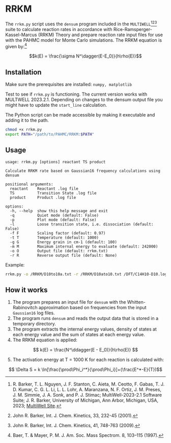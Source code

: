 # RRKM

The `rrkm.py` script uses the `densum` program included in the `MULTIWELL`[^1][^2][^3] suite to calculate reaction rates in accordance with Rice-Ramsperger-Kassel-Marcus (RRKM) Theory and prepare reaction rate input files for use with the PAHMC model for Monte Carlo simulations. The RRKM equation is given by:[^4]

$$k(E) = \frac{\sigma N^\dagger(E-E_0)}{h\rho(E)}$$

[^1]: R. Barker, T. L. Nguyen, J. F. Stanton, C. Aieta, M. Ceotto, F. Gabas, T. J. D. Kumar, C. G. L. Li, L. L. Lohr, A. Maranzana, N. F. Ortiz, J. M. Preses, J. M. Simmie, J. A. Sonk, and P. J. Stimac; MultiWell-2023-2.1 Software Suite; J. R. Barker, University of Michigan, Ann Arbor, Michigan, USA, 2023; [MultiWell Site](https://multiwell.engin.umich.edu/).
[^2]: John R. Barker, Int. J. Chem. Kinetics, 33, 232-45 (2001).
[^3]: John R. Barker, Int. J. Chem. Kinetics, 41, 748-763 (2009).
[^4]: Baer, T. & Mayer, P. M. J. Am. Soc. Mass Spectrom. 8, 103–115 (1997).

## Installation

Make sure the prerequisites are installed: `numpy, matplotlib`

Test to see if `rrkm.py` is functioning. The current version works with MULTWELL 2023.2.1. Depending on changes to the densum output file you might have to update the `start_line` calculation.

The Python script can be made accessible by making it executable and adding it to the path.

```bash
chmod +x rrkm.py
export PATH="/path/to/PAHMC/RRKM:$PATH"
```

## Usage

```docs
usage: rrkm.py [options] reactant TS product

Calculate RRKM rate based on Gaussian16 frequency calculations using densum

positional arguments:
  reactant    Reactant .log file
  TS          Transition State .log file
  product     Product .log file

options:
  -h, --help  show this help message and exit
  -q          Quiet mode (default: False)
  -p          Plot mode (default: False)
  -l          Loose transition state, i.e. dissociation (default: False)
  -f F        Scaling factor (default: 0.97)
  -t T        Temperature (default: 1000)
  -g G        Energy grain in cm-1 (default: 100)
  -m M        Maximum internal energy to evaluate (default: 242000)
  -o O        Output file (default: rrkm.txt)
  -r R        Reverse output file (default: None)
```

Example:

```bash
rrkm.py -o /RRKM/D10to10a.txt -r /RRKM/D10ato10.txt /DFT/C14H10-D10.log /DFT/C14H10-TS-D10toD10a.log /DFT/C14H10-D10a.log
```

## How it works

1. The program prepares an input file for `densum` with the Whitten-Rabinovitch approximation based on frequencies from the input `Gaussian16` log files.
2. The program runs `densum` and reads the output data that is stored in a temporary directory.
3. The program extracts the internal energy values, density of states at each energy value and the sum of states at each energy value.
4. The RRKM equation is applied:

$$ k(E) = \frac{N^\ddagger(E - E_0)}{h\rho(E)} $$

5. The activation energy at T = 1000 K for each reaction is calculated with:

$$ \Delta S = k \ln[\frac{\prod\Phi_i^*}{\prod\Phi_i}]+(\frac{E^*-E}{T})$$
